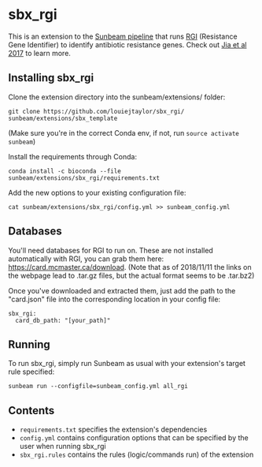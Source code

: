#  sbx_rgi

This is an extension to the [Sunbeam pipeline](https://github.com/sunbeam-labs/sunbeam) that runs [RGI](https://card.mcmaster.ca/analyze/rgi) (Resistance Gene Identifier) to identify antibiotic resistance genes. Check out [Jia et al 2017](http://www.ncbi.nlm.nih.gov/pubmed/27789705) to learn more.

## Installing sbx_rgi

Clone the extension directory into the sunbeam/extensions/ folder:

    git clone https://github.com/louiejtaylor/sbx_rgi/ sunbeam/extensions/sbx_template

(Make sure you're in the correct Conda env, if not, run `source activate sunbeam`)

Install the requirements through Conda:

    conda install -c bioconda --file sunbeam/extensions/sbx_rgi/requirements.txt

Add the new options to your existing configuration file: 

    cat sunbeam/extensions/sbx_rgi/config.yml >> sunbeam_config.yml

## Databases

You'll need databases for RGI to run on. These are not installed automatically with RGI, you can grab them
here: https://card.mcmaster.ca/download. (Note that as of 2018/11/11 the links on the webpage lead to .tar.gz files, but the actual format seems to be .tar.bz2)

Once you've downloaded and extracted them, just add the path to the "card.json" file into the corresponding location in your config file:

    sbx_rgi:
      card_db_path: "[your_path]"

## Running

To run sbx_rgi, simply run Sunbeam as usual with your extension's target rule specified:

    sunbeam run --configfile=sunbeam_config.yml all_rgi

## Contents

 - `requirements.txt` specifies the extension's dependencies
 - `config.yml` contains configuration options that can be specified by the user when running sbx_rgi
 - `sbx_rgi.rules` contains the rules (logic/commands run) of the extension

